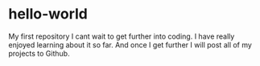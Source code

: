 # hello-world
My first repository
I cant wait to get further into coding. I have really enjoyed learning about it so far.
And once I get further I will  post all of  my projects to Github.
